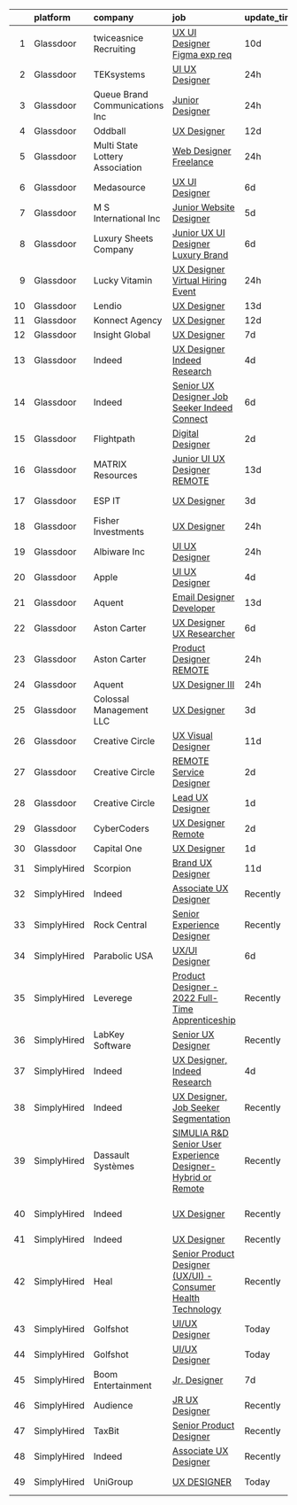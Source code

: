 

|    | platform    | company                         | job                                                                                                                                                                                                                                                                                                                                                                                                                                                                                                                                                                                                                                                                                                                                                                                                                                                                                                                                                                                                                                                                                                                                                                                                                                                                                                                                                                                                         | update_time   | location                       |
|---:|:------------|:--------------------------------|:------------------------------------------------------------------------------------------------------------------------------------------------------------------------------------------------------------------------------------------------------------------------------------------------------------------------------------------------------------------------------------------------------------------------------------------------------------------------------------------------------------------------------------------------------------------------------------------------------------------------------------------------------------------------------------------------------------------------------------------------------------------------------------------------------------------------------------------------------------------------------------------------------------------------------------------------------------------------------------------------------------------------------------------------------------------------------------------------------------------------------------------------------------------------------------------------------------------------------------------------------------------------------------------------------------------------------------------------------------------------------------------------------------|:--------------|:-------------------------------|
|  1 | Glassdoor   | twiceasnice Recruiting          | [UX UI Designer  Figma exp req ](https://www.glassdoor.com/partner/jobListing.htm?pos=126&ao=1110586&s=58&guid=00000182c9837b93848169d02ee3aa8c&src=GD_JOB_AD&t=SR&vt=w&ea=1&cs=1_4f7d3b4a&cb=1661238213922&jobListingId=1008068818809&cpc=334ABAF5D42DC775&jrtk=3-0-1gb4o6uuig4d4801-1gb4o6uv420b6000-cef142315f590e05--6NYlbfkN0AIiLXtwtv0BDns9BiY4ItblantFozdL6jLmLxNvS8mvobmNrnUvGB6FN7aqZoRML8DyGxjZBHxp-YoO7689R5S7sIL8j9JYX9W_Wfc1Gpuxn7nq2hOvJe9n-frA-rub1_WfzzCfG9ew5k6_n4AGP6iTzEaZvEbkYzv5B_6g37YE8OsNGpSwvDntpzqSxmUxvXlUsTg-9xhsnWFNzrFZHl7Y-uu12vrKYEp34Eaan1P6_rZ21eWMF1PMN-kpAmP_taSbH3S3ApVl1RU41rEaM-KMivG8TbBHtBeTPp7B_CB2w5D9Ai6RmDnwO_W2NHre1aJXEiQiMmKsY2uoZRLPmawKd-tPrF9xbe6ZWt5DTvmWV1hDPSlEzt05wqR-0tbV9R7WNUNEvpo7jDOBDtgEBsDXP5mXoprdhBIggVaHIYEsiRj5_wn1LsiT-bsUQqPIvUoKBsZeMCQbzmQSNOCHSTFiyvA1FYogCyOSl86m4iD4NjukGkkFVRAwPx6vmZUYvYzEurwoDiuqQ%3D%3D)                                                                                                                                                                                                                                                                                                                                                                                                                                                                                                                       | 10d           | New York, NY                   |
|  2 | Glassdoor   | TEKsystems                      | [UI UX Designer](https://www.glassdoor.com/partner/jobListing.htm?pos=121&ao=1110586&s=58&guid=00000182c9837b93848169d02ee3aa8c&src=GD_JOB_AD&t=SR&vt=w&cs=1_b0d481c2&cb=1661238213922&jobListingId=1008087405059&cpc=B101C867B3EF2D75&jrtk=3-0-1gb4o6uuig4d4801-1gb4o6uv420b6000-6c93a2342349f71a--6NYlbfkN0AuKz8EBO1xHDEL7V2YF9xF3dC_I9B9i-Zw2Jh8clPMK3KTieKealHQySFBD4L6FvPlQBe1ByPjKBBmjeg9mvFm71QJqDrqqsEKDZZ-rfOGrKlKNoQRBmjhA5SLsivPamZabsJ3CUnMqCG-6FR7gfqde33e0d1A7Wi8uUApAFNtle3mJo4fGvenuwhxBFaPiy4MZdchkMrfyG86Ah0RKr4ArOrl-uvglHuJAm2i0T4-g4iUCOiahhu02gBpVOqYefGAuUQzAvGmLGjTzPbCDHQfBtk3ryhGJLgVjHXiqV0AJBMmGwDLSjHqKQUxVEn3udyRN12j1g4xoTuWzkDggxej-LpayKzVRTzPRN9cJaOqAbpJ16xnkD4BjYROR7URt2Pd4qjhr9PVZXfLGmQyram1J2VgdHlzECR-tXmuTOM1lhMrSQE3bToS4rP9Dw0980ADtWCZc_-BiuRGuOkKJaPlO3KMhSXZLtzvnDPzs1AshWoEMX43mxY1qigJwFgPr99NAglWYEUP-Twn4C8jc8NcRnXMcjwWQaPPTPlXGEqAPiuH27azKW796VY9fdBk4pXmIykjlmjfTnmWRnaWESHMN40JKI_GeBQ0kF75vsS7RLmSPF9f8-EkTcG2c9Kwc4-4EhzhBkKGq-YYp6Tigy-fugLrQA27OMzcJWvexkBadKZdRF29zEqwVxAW9c42SfClM4XtIcYuTZ0foFyz9WXZ8XpIDACeRGGVz1yuxK0vSqFkCK-t-gxXUwZED6x7p1wjMJTinGqegb0YNO6AvCuhv-SjnKc73FTIAS33_JHxb4izwJhxJFukuHOfb98cqGxjf5EGOoRwYW4V9xmcesWz2epzxXOSzU6xlSUpAoDiKWQ9BcEtdv6py_MP1i4Kt1pQB1XhVyY67QrK6Z3euHZfsBMLPyV5OtUwVYdSdi1Q8BwCWuaqa6iz)                                                                                                        | 24h           | Knoxville, TN                  |
|  3 | Glassdoor   | Queue Brand Communications Inc  | [Junior Designer](https://www.glassdoor.com/partner/jobListing.htm?pos=107&ao=1110586&s=58&guid=00000182c9837b93848169d02ee3aa8c&src=GD_JOB_AD&t=SR&vt=w&ea=1&cs=1_ad86b8c8&cb=1661238213920&jobListingId=1008085805538&cpc=44CD5376B8534B8F&jrtk=3-0-1gb4o6uuig4d4801-1gb4o6uv420b6000-67ac1d03eb912890--6NYlbfkN0DLWr0FuvwmpNY589ecXM0wpB-l41nBtAe9mv-PvJGiqVoeB48sRuu9MbDLtxU1qQip8rEB7tFYaCOqFGO25S3gAMFjOb9fLtFM1pemwqDDHPhIxOinFwbTrVuDYkfpdgNqqUDgFqsMOBtfCELcTRWyHVhCXYoSwT9n6M0xgRM2da0Qcer4g2n-5zwA1lJkqKQ9u0xA0xCKvKyLfhfC8sc-ac9t8mmQkNCZ7wDE0P4xWK80fgkVlPxxVPEKg5Qrsev7gZrjbMBNlPoY8UXeWDIp-6DQ_eGF9lFaxeDIyIWSpBCkC9QIELwlHEXxqRkcAphHe7gkuNfkyMYrjtUoCFO2xkZya1hEiZo7FaTTuNJnjKIQO-KVoPnghYRxnF0hf5ovFJXLl6smXfIDchpNzId72G25B389pFIsVSYBZ1rUAdG9_hfbXYoyqWSGxN5msogXOQbezMEbu0gx6F76mgz0RHtc_8o2NY8LPucgwzrHM9HUSN9R1ie7ol2pcqK3Pic%3D)                                                                                                                                                                                                                                                                                                                                                                                                                                                                                                                                                    | 24h           | Chicago, IL                    |
|  4 | Glassdoor   | Oddball                         | [UX Designer](https://www.glassdoor.com/partner/jobListing.htm?pos=104&ao=1110586&s=58&guid=00000182c9837b93848169d02ee3aa8c&src=GD_JOB_AD&t=SR&vt=w&ea=1&cs=1_07824964&cb=1661238213920&jobListingId=1008065550748&cpc=AF02A54CD0F60729&jrtk=3-0-1gb4o6uuig4d4801-1gb4o6uv420b6000-13a53b514d376306--6NYlbfkN0DziAWqLD5XV9TlwCv7ToMcEMGvo4Y0raIGKY7Wg0KrL3iGx5yGQHVpqcwrH9QCqcIn6oJl25_MGg_osxpx4uNaq9xXD3FGBjmBsJ9oWYNFeW9KjNwwlEIO1ycXpO1bypm5bsoa8-TPq5q4RC-KmjUN-AvNciVI0QPCmdJBQznJb3H82UpKN-dvarcR4msHSuBrfMLI5hGcQn-1PyM-H5i21Udfwy6L_tThkX5RZ_IaZ8VYBkuMgr8iTcdp8FnpyY24kJXtXM1xbRg90DSmm4v4hUPY-1JZ1sqiyzGSDi5c7pa4AKNRNv_5L6el9lfRp92atfM-SXdwpGdZnNFUNaIsj1YllMwgrxkiUjHgdQjsxKEmu-C5msgoi9p5CI1i4Pp-vAOTrkIoD8wmVMZyjLwnirlTgZO9N3NqCAzmMsjbQ22ds4rBXBCZPuU59d9zrFq_5WNDigOv5VJtfWFGDQi_p3DHxVkjyms4b6zV5F9NHe1ZJWQK2LcjU2K2vk3p4X4%3D)                                                                                                                                                                                                                                                                                                                                                                                                                                                                                                                                                        | 12d           | Remote                         |
|  5 | Glassdoor   | Multi State Lottery Association | [Web Designer  Freelance ](https://www.glassdoor.com/partner/jobListing.htm?pos=105&ao=1110586&s=58&guid=00000182c9837b93848169d02ee3aa8c&src=GD_JOB_AD&t=SR&vt=w&ea=1&cs=1_a73ff742&cb=1661238213920&jobListingId=1008086199830&cpc=42BEC95245890617&jrtk=3-0-1gb4o6uuig4d4801-1gb4o6uv420b6000-b3389534c958821e--6NYlbfkN0CPEiJEzZq4I_K6S6Q9VC1QMfIsI0INZ1UYi7vjgDL48SUvOQou6hjm3q454dAM-M-vzccNmuKobiwfeMiyvU0aHOBppJLoex6r_CPGSb5Q8B_ag_X-EefPV1qXe7zOO_YzZQdPAQmrGSQIyao12eZzSplvlXDw8w-DIwIgqnYpYCOGEqjs8J-dk-uFbQW0cna22r3mtFDOQVyskZHWiwGc0chjhTrImSlh3neAFYGx9z_GTP0iUp4e9mSBblHfXnrjsMmuFuByF_5flgEXBXHZkEiLRYUPK3HnaxiMSqnj3Ur_VFTnynTNgwU4Lu3KQPjM24dYiNArG8eZXW1ph1JOjeI63xZrLpl6zyQTBmKBeusKR8SkuJyfUrXPDE4vzZ38QI0p5ZWblRArdketKcxe7zLeBszKwCyf45w9RjSbILenB4yyods1Y0qCcJ0Ka4VBtkadq7PYqU0a5m8Njhub7r4R-1wNGvRUUJa4hvBTpaNrodaxOEnjJRNGJ2x00uA%3D)                                                                                                                                                                                                                                                                                                                                                                                                                                                                                                                                           | 24h           | Remote                         |
|  6 | Glassdoor   | Medasource                      | [UX UI Designer](https://www.glassdoor.com/partner/jobListing.htm?pos=118&ao=1110586&s=58&guid=00000182c9837b93848169d02ee3aa8c&src=GD_JOB_AD&t=SR&vt=w&ea=1&cs=1_96d5b994&cb=1661238213921&jobListingId=1008074169689&cpc=5E31031E1AFF45A7&jrtk=3-0-1gb4o6uuig4d4801-1gb4o6uv420b6000-421cb7d4c642c9c8--6NYlbfkN0BhNN3PPgKPbTMZB0Y0J5JTZS3FnMM-ugqbblX4_m-srDJielPNCs_lvQXXEB0CV7NWUgxl5z2t1UIAyCfbjHajsk3oBeuKbPqaf-DtcU4Yj_TKaAt-nJPShDbzxcZ_Hqra1Z5Gt5pYm8uipMHOku06LFgWvZPad8QEgiRWeKiBRorQGUvtnXVfS2LTXhMkTFcG0OqYPuWLjFfTrs5C2WKQMH0uETHBxoR8CjYVSCCr5-aqjg964OtpY_JEDLGx-QN-bR52RlaQVNRU1Iy7BqgnoIstdRuLh4PxckPxz4Q-F4A4-phlzIHYVMcNAEDovOfgR5J8RtGIa3-YkDaB6DW3Q-8ocCsSCbDXM0Ny855vBHfd8ps8Cgli2zK3zVpbA0pBToR5gM1wqZ7YJshW5STphVmcV6QhWAHDx0Vq1JGM5-GAz9MmHaDkv7uerwusAQFCPlfqjeNt3eF09v1VBXtwe9WSqLVy9wFE9gDZE5-nPfgPw8BNRXjVErMKwiK4NFs%3D)                                                                                                                                                                                                                                                                                                                                                                                                                                                                                                                                                     | 6d            | Deerfield, IL                  |
|  7 | Glassdoor   | M S International  Inc          | [Junior Website Designer](https://www.glassdoor.com/partner/jobListing.htm?pos=103&ao=1110586&s=58&guid=00000182c9837b93848169d02ee3aa8c&src=GD_JOB_AD&t=SR&vt=w&ea=1&cs=1_b7516c7c&cb=1661238213919&jobListingId=1008076344614&cpc=5F655C736EBE388B&jrtk=3-0-1gb4o6uuig4d4801-1gb4o6uv420b6000-0cdeb1e93820ea3b--6NYlbfkN0Agvv2PNrG4fo17wRjtZaDfm_r31jTH_nsFWftIhApXGNfkzB-0xlDOpFGDjaoTkELdz_ocnpU_q83d42tEL11bC-gek6fd3ZtJ1kVJ1gN-Wyk_ASHSN6tAnID4dCZIduiFVsbuazI75ZKxA_RqFjheHRtjhndEITHL8htmG7CP8UA7h5XoFVRa-1Ix9T4YiSXDluIIfyBBpJXwnIIR9FjICe8AQYzw4luYTstcfdbu7zL-ptczqo_1Ue_3kz9vdrVQg4JDpQP8AofVtywgJrI5wdtY671j51bbZP8slzJT4mxnK2ADcDTVEWTB01RgQtutB39lkKQGrHb-QU2EBIo-SItL_LUVK9S7iOyY2_yWzLXRwMiCUEvOxFysrlh2TCA1TgeJjdIvOfGUJX4fRI_7OZLfiRtrwYnIK97B27doDgZ21meiaYDKwd_o_fwTxorcnfunuEiEMTXgwA6xHlWeMOUPM1lEkfRS0Jx6nh_uCqSQDauMObPBrsMDQHZVBFAf0KzIJd16GA%3D%3D)                                                                                                                                                                                                                                                                                                                                                                                                                                                                                                                              | 5d            | Atlanta, GA                    |
|  8 | Glassdoor   | Luxury Sheets Company           | [Junior UX UI Designer   Luxury Brand](https://www.glassdoor.com/partner/jobListing.htm?pos=113&ao=1110586&s=58&guid=00000182c9837b93848169d02ee3aa8c&src=GD_JOB_AD&t=SR&vt=w&ea=1&cs=1_d8be3835&cb=1661238213921&jobListingId=1008073834409&cpc=149B3D5996025BBA&jrtk=3-0-1gb4o6uuig4d4801-1gb4o6uv420b6000-7255d45d9ae31c4e--6NYlbfkN0Br7LtEJ0DFlkoiDlUMZAOpIyS8LeaymB875v0QIbCYGW-5913O_i6MmyiujM7eVxmufN6tZLrSMix7XAxYWWByzdx-IQqZWIlyabYj6Zqs9Neb9SKzuzDG5K2fcVNlifcn8N6l2oX06OWSr4fT-YnFYIssD9-PnOJ_YVgGEeQvrFq2h6TzJ9WWOW2vsduq_BLSDkV2V33p_9-Y_U_ScXcRKs4EoKEaQ6pcDsDjC9qu4dDq77Eypuo4UHQEisMsgd-lR7xZVOYm4R8G13O3_mHZG7GMJTfNH3FlGt63t3PiNokv48ConY7qJeaEj4ejZnuMW68nzEyzF5BnS4u7lbQTIvGOcKMj-q7aisAtTqxTIlviHEr8y7Uj7k-xNTg81p-WDmLInJ1PyZjt4vfuoXFitgwRXtL-zL1sQI6MFzSPK_d5l4Ot_-NjPVoERS9Ruqc2vDwG0v1-YVVMykflf5y6sODc8DKYPS8p0i4VByA3d9bCm-pm7v_q8RSRlSDDgUB1wKfM50Td4o5odXlF_xF2)                                                                                                                                                                                                                                                                                                                                                                                                                                                                                                             | 6d            | Mount Holly, NJ                |
|  9 | Glassdoor   | Lucky Vitamin                   | [UX Designer Virtual Hiring Event](https://www.glassdoor.com/partner/jobListing.htm?pos=111&ao=1110586&s=58&guid=00000182c9837b93848169d02ee3aa8c&src=GD_JOB_AD&t=SR&vt=w&cs=1_cd22ca4f&cb=1661238213920&jobListingId=1008085817017&cpc=149B3D5996025BBA&jrtk=3-0-1gb4o6uuig4d4801-1gb4o6uv420b6000-5e6fd224338d21d8--6NYlbfkN0Btxs39KmTzjw_u_hUXcyTcLpNeUj18C2Nw5A7DCW0FWFwa25KnV6CXXXSQTipW5HVjrypEtq89TieSDAeNIRQJyrIl4LRBESn_5S3y5sTlmKZ0GG1iBMxkkufh-J3pAc3YCEJ1G0Hv40P5i-WWuStKFU6HMpgIlLJ-PZ3QBi6Icy6bdulT2rhu416M_5wrxzVlgEun2JmiM7xciyKQ6grpqu-lz2QZDS4hB6dqIlzEwyNr8oF7mApH2KlgVUwZbk9xd4rf78DGigurvdJumGgVIfR4TvL7S9WWpz9MXFq1L-racjYtZpWI_FuwHhAi9fcGViibPn-dvDh_7QpV1d-jIfwPcokX3nZCnOpzfG1ffqyqeogQeuMWVrY2Hx4WWVWUhQ79fhW62Zmz_tPItZTlk2Mpc3s4z5xj6Am8nfUGv4qfMSG_qFt4pdap0zCN0ZnsaNX641CQHXVM4uR3rVhggw8WTt9jucwWuBOhbNVAu9voZtgnDBddrB1OOPELqdTkXCvMoG0_y2AbGOr70-AXR9RESbeUo72JI7jKH1jSr3UVDYY2BlzcsvrMB-JL89DbPyD7kF-vwypVXM9mBGNDVsDwSKGDZhZZhEU-CFaQR2_sVTg2LuCPzZYHV66yQS3fSbn2Og38RiSR38wgQvgsaQ35Zuj2llxm2TOZCSq-Wx1QzmPrZQOotTmhFksS8NlOF66nCNiCruVZiy5Fc34ZPR01xZjULXcB9bGj9SUt6w%3D%3D)                                                                                                                                                                                                                                                                                          | 24h           | Conshohocken, PA               |
| 10 | Glassdoor   | Lendio                          | [UX Designer](https://www.glassdoor.com/partner/jobListing.htm?pos=101&ao=1110586&s=58&guid=00000182c9837b93848169d02ee3aa8c&src=GD_JOB_AD&t=SR&vt=w&ea=1&cs=1_04ee4eef&cb=1661238213919&jobListingId=1008063542925&cpc=B05B6D422C45E27E&jrtk=3-0-1gb4o6uuig4d4801-1gb4o6uv420b6000-a6cf33f0da7aa4ab--6NYlbfkN0DeDTa8A5XXaP3hF5RUeGNUidlMB_lbQpEViSkLjPD18H4tnerHt4majvAAfyJrokhbXvatFXVw-Z_JJ4Q9pLj-hnrVK8uKuSnv5vvZvQV8dgHtf_LwYcQ66ho1cgvat75PWBUsuNN3nGAYgPZI1m-hlPHpuHTMp3a7gX3bplL-O_1icY7v_BGwJEDAFnLsDEjH7XkHK55utigFf1L1aBz3iUxv0i1SXBvosvJ-YNY4fTpYeoyQQuMcbVw2gS1_5SC8lNcDS4QKePy78Ce5YmhGvZEYdX9xL1pjdxSlyxGuBpE24hfrmvUS_99DApQHOztDqEoZOZE74HiluhSnmeWW_F_M40Xj5_lcgNUuFpIyLq4SMFqQq1DdgftGUd4yXEeHtjF8IBnXUHPuuTnkwyLmPnKcwkYTufH1b659Y5F6BSI1mDrHqq8lhSv_kQ9vQOJoG2kSp8yNHKlHUasYsU8i3u6IwVVqPBw6hYB2OUr_iRd88Y34bwx8LwzFZn1uVv2xgqf_4hp5NK7l9KZo44FdLV9VF0FyNMRKcXQ1ZfteXKLCL8OW-gvUaNnYe4PCAzkLRoVzNYW5lbnH9vU7GvwfMttAzUu-pbhEN41NZEMQDQ%3D%3D)                                                                                                                                                                                                                                                                                                                                                                                                                                          | 13d           | Lehi, UT                       |
| 11 | Glassdoor   | Konnect Agency                  | [UX Designer](https://www.glassdoor.com/partner/jobListing.htm?pos=106&ao=1110586&s=58&guid=00000182c9837b93848169d02ee3aa8c&src=GD_JOB_AD&t=SR&vt=w&ea=1&cs=1_f3867bc8&cb=1661238213920&jobListingId=1008064930082&cpc=E521981D00147CE2&jrtk=3-0-1gb4o6uuig4d4801-1gb4o6uv420b6000-dc02b4f70544bdc2--6NYlbfkN0A-7AasZqH9Qn1Anb5-SGr1cEoKuvdHr_Nh2LwbaEhTGDPwrk31wGzsRusojOHg9Xx7Dh2ZCr8VFGXvIHx5-2sqcFB44Ik97kPjnXtKWEpUpISqjB2sbArCsAsID1ta0fnFl44hx67TjN5R8bTK05EN0qPl108XJpMmlJteIS_zm6elyNbTp4x9v-WeEONkQ2Ew2h--CXti8SD7u0MUX0HYdZNL5CJa3o0_r59zi5ipKhj9gb4CY80939SZ0s1B3PnIUkp4VCCCDXy1o6rxmtdCP70b--Ro-7FbTHtC0GqTqG_5BM5cb63TM6VkRMCINLtXHw5w3wud_wIE6P5UilYHn8XdIT1lsov7ZugX3gGWwVwdKK6c_RNN-5RK1WRPNKutrpvxmd-ijZEAENp0szE6fjC1Yo08r8erEqAtXHm5YywJ8lm0iXrBQVUps3RBFZF4XyxgtUhn5pVapFF3kbw0J0jpu8tLMbwMvwAm76ukfCgcWLl330Es)                                                                                                                                                                                                                                                                                                                                                                                                                                                                                                                                                                      | 12d           | Remote                         |
| 12 | Glassdoor   | Insight Global                  | [UX Designer](https://www.glassdoor.com/partner/jobListing.htm?pos=124&ao=1110586&s=58&guid=00000182c9837b93848169d02ee3aa8c&src=GD_JOB_AD&t=SR&vt=w&ea=1&cs=1_1ac8b045&cb=1661238213922&jobListingId=1008071900463&cpc=334ABAF5D42DC775&jrtk=3-0-1gb4o6uuig4d4801-1gb4o6uv420b6000-0acf532522283112--6NYlbfkN0BKkHZu3wF05EeDimN_p6sYpKCMArvwa95YdH7UpkaBCobj99dZAfyuabIV-dEThHV-qfOUH0BDh06ZcBAp_9BHR8GPV76LqD_PsUbbhhyTt_PRdZWwL7ZjSC2CJT_ypPG8D2u7BECsx-SITkhy0j1tYiZVrlUuIOkIJxVKrdSv9ydN2LOr2ntEnHm5qIpVSSmSqtAo1STugwL_py4ZdgqlcswpV4aHwSPFZhsqkfz2q1iUS7ubzeIlpcRuwXBJdHTeTeyf9zKqmaP52YAS70b5tTKx4h3D9vAg5r3Y1hlBpKdeqh-taVguLwK08DjiOcJxUrx8tpX6sC77movHRaZN5ZROyLOgxTtj4KxcvPWrTHiTGkp8a87ypRPoMQMZ42LuzcoQpEH24Y11tvjT9sBUeuPHabAC8pD1sLyhVBSSRHULVm8kJ7FZHxv3XiIZLUaWJij0Vnkso2Qa4SscY7O_b1qUHYOIxzh6bz8-qQdTvnrNbfuxsf_m)                                                                                                                                                                                                                                                                                                                                                                                                                                                                                                                                                                      | 7d            | Remote                         |
| 13 | Glassdoor   | Indeed                          | [UX Designer  Indeed Research](https://www.glassdoor.com/partner/jobListing.htm?pos=114&ao=1110586&s=58&guid=00000182c9837b93848169d02ee3aa8c&src=GD_JOB_AD&t=SR&vt=w&cs=1_23a0dbb3&cb=1661238213921&jobListingId=1008078754341&cpc=451933188B21919D&jrtk=3-0-1gb4o6uuig4d4801-1gb4o6uv420b6000-2a776de684425237--6NYlbfkN0CiRNM7CVr8YueLFKlzwbFWI0o7IjV438l4sVrvKZ0flpURU_mqoI8EbsK64YRr3OARUP61HXq6eys-ieXLtTWy6DBB30BovC6o0GnhGKIC-Wfz6n3m92Fx5H-YRlg4VvsGdWEmPK_XbxXrHQCg44P179EJ9YuAufltyXJrJS7PS2EJpJuG_7T6jKoDJkYFEE53-2kkR3lwNWWMx851QrEtrV9YoM9Oc1z78LUg74QNhMHG4pW5VibCuhwg1o4KTDjyYcp0bMvFCDC9snmPDxKe2G4fKRFO5kQuJAzFB0KLNjPHNkMN6J9SiVYBbuB6LuBdJa5XMwbIn6r-9YB_T3gIwiEA_-erh9rS6BYFHuNP3dhy35UGaDZ3tTosENaXbpcII2IUankYMUSd2Dx0XkOgYa06cZUyVOpOHE5wZ7RF18Ud21Eu4C1uuG-Kyuf08WunpMPyfKtLqi-aA3RrtiPhM9K-rO-IyegOyNsQbPzLZ1pK4lbipCEU8HCtPr_kh-B86fbOh4mVaY0BS-MHYLc3duB0C7jIAtPIQl5ZMxPBHg%3D%3D)                                                                                                                                                                                                                                                                                                                                                                                                                                                                                              | 4d            | New York, NY                   |
| 14 | Glassdoor   | Indeed                          | [Senior UX Designer  Job Seeker  Indeed Connect](https://www.glassdoor.com/partner/jobListing.htm?pos=115&ao=1110586&s=58&guid=00000182c9837b93848169d02ee3aa8c&src=GD_JOB_AD&t=SR&vt=w&cs=1_e3c40693&cb=1661238213921&jobListingId=1008074303249&cpc=451933188B21919D&jrtk=3-0-1gb4o6uuig4d4801-1gb4o6uv420b6000-549c5b38f6e4a0e3--6NYlbfkN0CiRNM7CVr8YueLFKlzwbFWI0o7IjV438l4sVrvKZ0flpURU_mqoI8EbsK64YRr3ODcEx1klXdpM9JKlRoHs3fkXqD83nRTBeXgPKXX3UD2f-ZkgywxfN3FJmop45_JI7GpmpttUXw7uicfbHeA0v1uYUaXm8cNYRrJBAcvJjDBPHbp499l5r-THnUPxhpKh2SrvYrLUlYd9NFoJ31_ocaBsorjEqlYVv5p9RJAnIM8sqi6uEdZrttz2PGRp5B8_Brz_TgC4Docd4tqY0yoBbC9y4PdjP83YIjJZt8K8oaNmv2_nJxqew5IoBGEZB4N1uU6LhN9jY3z_jBVKjm-uDbJ8-cnMsjPkIkQ_Ew2QiT-SG0PC0NgibTmKzFOcSz6MUU61HidhuAgsch3GL-GXGabVR18EWzjTDg_ccdeB4bPt5_lUrEHlFtt1TufyyYfVKN7RcR8gUAbPK44uDrttzbLOo350Y8Uis444j9LVxYg9gy8S-IluqpLmIEEiRdctKOHaqzwtfRbLoblkw31H5Kf)                                                                                                                                                                                                                                                                                                                                                                                                                                                                                                        | 6d            | San Francisco, CA              |
| 15 | Glassdoor   | Flightpath                      | [Digital Designer](https://www.glassdoor.com/partner/jobListing.htm?pos=116&ao=1110586&s=58&guid=00000182c9837b93848169d02ee3aa8c&src=GD_JOB_AD&t=SR&vt=w&ea=1&cs=1_a6773c17&cb=1661238213921&jobListingId=1008082568908&cpc=32EE424DE2B657EB&jrtk=3-0-1gb4o6uuig4d4801-1gb4o6uv420b6000-1f8389f2929af185--6NYlbfkN0Bi-g4OEguhQEx4pjzkmulzkFDPdVMQm6g82nLRMcVRUF5sKbzF-Q1eE4Z5WM9ZwvGpb59FpFoEhUcL65Sry_KbYiUmQbvaT4p3yBZMnhgiVYu-AHPO1mN51dyzuNMDgp3uVdx97BMWUVsGLDHZ33fNRHiq4UnkRbwgvUSX0K-2zhzBGHAPDq-UrXPzJUjgNZdGyPP_2C7BE-ezDcEgotVQQCUl0excq1Oy5_9tFeu0Oq1DS7yB-BsC95Ln0el45aE6XVpvSji5ZXDhonPRv_kxbpjzfWPFYKVu1FRPxDSe1omDr5cweJ13QIhbKaP9VFLuEbTsbstXIDZcKBLIgXzVl6QiDwETR5bBs7pFQuKYBnaYGNVMw0TbxxYTgnyQej4hhAra5gZgC9lh-U6jI1AdWp2nDlKidPfQj8S0AgDpUkY4bQ-UJwFLETDervoF5ffL-bsP_jbpI74wQV7OAWqQSNJRSALijO7Rj92lJy_IiM91LQlO1BDz-NgBKE5PX_w%3D)                                                                                                                                                                                                                                                                                                                                                                                                                                                                                                                                                   | 2d            | New York, NY                   |
| 16 | Glassdoor   | MATRIX Resources                | [Junior UI   UX Designer   REMOTE](https://www.glassdoor.com/partner/jobListing.htm?pos=119&ao=1110586&s=58&guid=00000182c9837b93848169d02ee3aa8c&src=GD_JOB_AD&t=SR&vt=w&ea=1&cs=1_28a82372&cb=1661238213921&jobListingId=1008063613141&cpc=A65DF3A704A48F9B&jrtk=3-0-1gb4o6uuig4d4801-1gb4o6uv420b6000-93ed54646864d401--6NYlbfkN0De5ppvndiyxA0pMSLQzOe_j9Mra0KF_8EhxTxOKXtZIfhM20E97mGJ28x3XA14Fw347YOZu9H1TW3cLCgiKdU9XDBC-yui81Ij8BUAH8nl8ee4EJiqTqxlFfbk3D2KluRYfYu0o-hUQvrSDoDGqUIsSNBqgrVpxZuBg9O-U62m1upbkFW5Gvtms5Qmw2VkYvP6_pgJn0pI-0n5pmdnrEFjxsP-wxZofDq38LG1dlUFoWjtyeUsXw-6TZLV0Tgj0rC6Nzkzi44rS2iVmMgIJMgU8IxHSGiiby2LC2wzic7qzRsfqZvGC4YiEmPc0K1yDlYUkfDGlOwmMRtx-riuHs-dgEBRgWihTanmu8V27zIpvZmJ2knn-KlOUeBPVM2aKOc_U48Y3ZcSlgQV8yhVoT7FOoQJu_j6HKMHVKYTesSzIm_qYJ8CZ7W4vr0OMVr9VFyVAU51znjJXIk90DKWrlNvUGh_HWM3DmOODIl9CA1V7ktPaClQC3YfjBdPDfXOOjM6TwcQLn9lFMnqpJRWlCHXORw9ZZxzno-GEcSfiVGxjA%3D%3D)                                                                                                                                                                                                                                                                                                                                                                                                                                                                                     | 13d           | Naperville, IL                 |
| 17 | Glassdoor   | ESP IT                          | [UX Designer](https://www.glassdoor.com/partner/jobListing.htm?pos=110&ao=1110586&s=58&guid=00000182c9837b93848169d02ee3aa8c&src=GD_JOB_AD&t=SR&vt=w&ea=1&cs=1_50606284&cb=1661238213920&jobListingId=1008081262230&cpc=59DF70BB7E75A6DF&jrtk=3-0-1gb4o6uuig4d4801-1gb4o6uv420b6000-9cf2ea9a75d6bb2f--6NYlbfkN0AARxRr_EUdOibJ9cfro25N2qhWWm4uJ3jiBN2q8G7T5P8WVrHsRMoMTnRJiJWyiSriQRAYh7PE9gdFKythGOfjMdQQnh6aUGg2N2g-GJAVnuN65LwaLZBFC5tmrXSmRcTbgWZs4QGlbBivpmV7wCLE51bmZqjZfBJhlNS5r7EGlmgEsFYGVMBOV76obYsvEMYKa9lu2iRyQHA_LGs-MBoJX7QFPcfp2HSfR79YK2_WgTnazgz0vhnmkGaiY6huro8YP0INqQ8lOrgHaLx9wBXIGutCwlN8k6CAXkxReC5mVr-ZlfYfX6R_ast2wlVhjZjmDkTKfI9prt53I9oXCy6BrgOmBxhJivlekGDvEbXY-pYewShGNUxWZEUyzDCIg93rE_kB4oa7QFByP0cEzQUcj8oeyh8xuNJVb89YU47Ns-f4TEdTmqhQf3dn5PRyWAu3CToVEOso2RISxIHLgRslUi4pk1wAmq838N_8BtSEHHZK53ZPeq58_0Nf1ZGVO5Uu-vkXFK71K32tZ5bMUKyl)                                                                                                                                                                                                                                                                                                                                                                                                                                                                                                                                      | 3d            | Bloomington, MN                |
| 18 | Glassdoor   | Fisher Investments              | [UX Designer](https://www.glassdoor.com/partner/jobListing.htm?pos=108&ao=1110586&s=58&guid=00000182c9837b93848169d02ee3aa8c&src=GD_JOB_AD&t=SR&vt=w&cs=1_cad27459&cb=1661238213920&jobListingId=1008085926020&cpc=42BEC95245890617&jrtk=3-0-1gb4o6uuig4d4801-1gb4o6uv420b6000-c526150765e9ce18--6NYlbfkN0Bl3v-xNSUlX6M4P4y9QgmujL-lOT3HgqySKLBFYL1_9cuj82YyVgUSV6vzZlcSa8ZxgMFLeF8qiHRP0Lm1silxvZ7H50dKRwnaZXkTvjF7iw2n76Q0oP2ax2omfQwOVmjThLO3s_x_UrWnBzhLhOhhtuYgHessuvlbGaxPlEixIej5hBRA5nIFKE4LCQLNb5a54KSu1tarfa57sSPvIapKdUCWp0quJnTUjoW1kd1oO13oMLRB4opzCI2zOt5JQ40lS0a_-xyvtseSVXQAqygnRjb2tqLPiB0oKc7m5wkLO_ce5bXMQJvPTCLs5kjYH55pdzwCGiFBClZ4EW2y8aivXb_rsULkUF6vwuF8pScouwyU-2KY8NywjmhX1Ws3bi9hzrcnKmKc_X3YS97oTr9HUhnhcJYxJc5U-TZtTd0XcU5IFTn61tGQ)                                                                                                                                                                                                                                                                                                                                                                                                                                                                                                                                                                                                                                           | 24h           | Plano, TX                      |
| 19 | Glassdoor   | Albiware Inc                    | [UI UX Designer](https://www.glassdoor.com/partner/jobListing.htm?pos=102&ao=1110586&s=58&guid=00000182c9837b93848169d02ee3aa8c&src=GD_JOB_AD&t=SR&vt=w&cs=1_30fa3f9d&cb=1661238213919&jobListingId=1008086579650&cpc=235F38378B0CF412&jrtk=3-0-1gb4o6uuig4d4801-1gb4o6uv420b6000-44bf87ff63fcc9ed--6NYlbfkN0BkWXEwWerbz0m9LFgKEi4DX24AYVGCew29QunQe5ICtpIbctQlXZCXQrz4G_y1rUixQpEWrkTzHIcHUwRzGhzDoT7A0TP6wrcy_GB0ATFriFPtyICIBqpTZXzVDjSdFhu83TplhTzXzGs-jhdMV3EgRTqh36Fo-SR_jD3l__LqXLEVViqCT3Idbf2bmmps4IQnq8jTlYuPKhs71cm2WWli5AybvbpPmFeGgcDRMD7ZQk-_h10gk2DTyI7a4hdd6_sZFbo6V1fdexmaWADxIU4tk6B4TFzvnhNrNN_bVTHA1QxX3SNxyGH5aY7QRBUk4Z82qzivlVLG4hC5m-27DuCVLtFp6hA0syjtXNey3APTjilVYT9uGGYQvec3W8ZCnvlvpi6dVijvV4XuMB_Qt9vTfoikgm1ieRP4Nc-05wthuIALDzjt_Ono_MkV3LBp4EttO0oxmMm41iSV1EnN1gcQXgdHM14nzq_Fn6oqBuKZcjtMN3w57i2oqSNUdvKeWVUynBd1PAIdfNrI6RUt829u4penpgYj103uT4a9CsH1MLinEMPVrEytCPhd9x8N72dh8Ds2rY_rYw%3D%3D)                                                                                                                                                                                                                                                                                                                                                                                                                                                                            | 24h           | Downers Grove, IL              |
| 20 | Glassdoor   | Apple                           | [UI   UX Designer](https://www.glassdoor.com/partner/jobListing.htm?pos=117&ao=1110586&s=58&guid=00000182c9837b93848169d02ee3aa8c&src=GD_JOB_AD&t=SR&vt=w&cs=1_a7242d34&cb=1661238213921&jobListingId=1008078787075&cpc=AC285F3A3ECA6BB0&jrtk=3-0-1gb4o6uuig4d4801-1gb4o6uv420b6000-42f118951879b051--6NYlbfkN0BvKrLyj5gPmtZO9T8euul8TCxuuKNOtzRJOomxnwSEodTz2Bc-sPZl5OJ9R4TJsNeHYhrugG-GuHqQxA4XymeaX0vxwiBRkm0nXG2bzwJoLtia4j8rRJVPi5PAfL4q5QnXiGzPugzDTOlh_oDEI-Sl30BP6H-JT1iOqJwU3vO6YGXVVufgy8DelDmef9TN0KvBrdAbcIWHQg7cdGrHmknx3t8DhS16QndjI-7twYpUV2fzwgdi8ohICVp6B4L0y9gzP7xrseGYEh2ATzv5sETk82wEsq4TF-_gWc7MjCZaiEzNGRlgzN8vXjPNNFf9D5-N3kv8n0hSDlssLs8lGPEVesGx_9Ww3YeMtnwgaWDADW20NmkZDDTzYe65Z6O-8N8SXP2ShTrv4BJyrJQ4fpNGsKJm-fTKVYhFzZ9m7jAgw2UJW4UI9mC56_Ju76YOMNnO2pkXiTG5BDrwTJvuAzdRE5Ln7ryueNY_nF4mG0UxDWDrCnKbZ6InK-M76A3qxwbZBKa5LD2CT4UGrA_l9r-COVb1CbPwG9desKdGpIYCs7Bltz6ls-ZFAeGzi2klW2S2wIQrU-L9HD0Inh6vw5z4HB7eR1u4p0OecGRuD6Ql-M9kLB6A0Kl6QeAgxk_wRYH1CGCZ0LrEQLFPzzILAuGg6g82Ki2d3R4LbNt7M4lCy1IM4WunGJZq4QhlHiuMLabMyOMM4TBpl_GanwJ3wSYoizdnk3TcL8uZK3uFD3Wp9QOc_gmiZCfzMfNpNjtBiknrhZKvlL8krzzxjb86yfUekL_7nvFq_uQyeiu7A-yGPPnPi76z9tVcwj1VlsM8WoikQsxDqaSk0fU4t61XWV7LwKXIWy2Sqvb-M5CiIBhW37Fj3kpGUULB-v9HeV1BNZCD389h9_FThnw5xm_P4tVSBjUuGRLUd1YiUa5bBz6Z2xFpUTB-gnAZ)                                                                                                      | 4d            | Culver City, CA                |
| 21 | Glassdoor   | Aquent                          | [Email Designer   Developer](https://www.glassdoor.com/partner/jobListing.htm?pos=127&ao=1110586&s=58&guid=00000182c9837b93848169d02ee3aa8c&src=GD_JOB_AD&t=SR&vt=w&cs=1_c3d21f12&cb=1661238213922&jobListingId=1008063506203&cpc=FB7E4A1762AE5BEC&jrtk=3-0-1gb4o6uuig4d4801-1gb4o6uv420b6000-81f66ac0617ac308--6NYlbfkN0DMrcEu7yrtATojKJA7cEzGQ3FdRGWLh0CZQInL4ECGI9gD0Wolx9R2v-Aex0-GK07CFRXuAyVUqqDdWqgnAY3f8fv_frR8awgIXiu3YXjZJb5Frrci7jPiqg__1ogudDJ5yzLZW31j0btrCAm0bBUqxkfuA6zQI6q7AH0oojmb_GVrEC9XKK-xIIz9b2ARjOF2s57ji8rESRtR7jGdFlIsr1uMf_Hm0Doubla7Du5d3t8DntAyuEEwrbSVCbJO9Ud2nf-1R8IRkuW-PLrreGfTxF-JptuLSoC5gyO6zDZUOMDJshL0JEblQdRfqcznAYGTlDtVwqPQO1q9GtcGvH-A_K3z8aEeTgYQGwfBWRXe5mvMiLemkCU80DX2WjpJYwMtcdMhwDswaS7FhPfAxry4rhf6zfgI90wQzs3dQavjmO1ezEUL40hCenZ7P8o3qWSbhrBkFDd8ZA%3D%3D)                                                                                                                                                                                                                                                                                                                                                                                                                                                                                                                                                                                                | 13d           | McLean, VA                     |
| 22 | Glassdoor   | Aston Carter                    | [UX Designer   UX Researcher](https://www.glassdoor.com/partner/jobListing.htm?pos=130&ao=1110586&s=58&guid=00000182c9837b93848169d02ee3aa8c&src=GD_JOB_AD&t=SR&vt=w&ea=1&cs=1_eda84f58&cb=1661238213922&jobListingId=1008075188583&cpc=F41FEAB56D215062&jrtk=3-0-1gb4o6uuig4d4801-1gb4o6uv420b6000-cd1300f5aba6fcb1--6NYlbfkN0ChYVx_I3yfZ_JDY3EFoivtqvi_stwnZ_kRt8Dowt_l_d1ydueao4NEv8X4QANiVn_gRWtx91__PNDfmIkRIx-R96tGo_9SMxLV5pZ-3umaO2JaFZzT0ER4IagmN9WbYQyqLTi6YZMh4GbRQdoRFZmHNH-fcaMovnTiqIZUo9ZoAXLiwjPv_60KLJ5ZkaC4qMEUjn5ANoHIJeBx_8Cd-j8REpqcY6Rj2FgHDM7Z5crQJ0ogGyyPgn4-JRtvIrgmvG6K1MICuQFTeDWkxOa0CaDyUqnzAhr9ZHTrlk3kq_vW8KAT25NtgmkVzgrKyAZdhDrUfhZFToaj7qGzwlo_XfY-KVK1brlzkk-U1fvKKpwd2Lbo0929P2D_d4b47Do6JzHxPNu3FQYZjxkHsX_WZKwGvugNXrfJu9TmRE2qJzvUNGw0iSEIUK5K9aJXLUW-9z0cDS5v5p60sJPK-uqMdxaGfwZABh0JB0eukjW4HT6Z0Q-dAwBSGGcVmRjjC4Khf3e376BtqCHvZ0sht8l2zziuEmRiQ0lTZ33S0XvcHVtWzaNyjRTNBkRhCtbZLOP6DcSp_1DbQWvdNn1piayJG3-oYcah1f9wrfV_x7lgWCimrWMyugf267sWuv_54Q_NiXGSRwHJL1OaYEd8kp6CjCSeIyF7fAN_rvaGxVPIPvZ98WkogM19QLjDhzVPMC6XKTbNu9qVOuZK4gCvYVyZh1TkLFeAR7V0Umlohascwp6-rbzmFDbIK57gJgnbRV21Gv0hr4qG5vHg97SuM9YRIiHNYm5LgGrkN3dGbyqr3bwNSukoN2JorqL9KDzWoeJc41sR0fQYZ71cZwPdGLlguj4TSB_HGcKgKZWq-Q2Fc7lCZPVEVykqHdgaPOVLGSzKL-gEKo0iWzVwcsE6QU-BZ0jsf6rM7UI4vHHkGCvXbNadF-sup4Yj57Iqry-JfBB9RWEoTE-7bVOkUA%3D%3D)                                                          | 6d            | New York, NY                   |
| 23 | Glassdoor   | Aston Carter                    | [Product Designer   REMOTE](https://www.glassdoor.com/partner/jobListing.htm?pos=128&ao=1110586&s=58&guid=00000182c9837b93848169d02ee3aa8c&src=GD_JOB_AD&t=SR&vt=w&ea=1&cs=1_42314bf8&cb=1661238213922&jobListingId=1008086900875&cpc=C4A69CCDBB3B9599&jrtk=3-0-1gb4o6uuig4d4801-1gb4o6uv420b6000-720c7bd6235d45eb--6NYlbfkN0ChYVx_I3yfZ_JDY3EFoivtqvi_stwnZ_kRt8Dowt_l_d1ydueao4NEv8X4QANiVn-M3TO5M0Dr8QZ_ZdTwpHgSVdXIJs0cziKBT8ySgK1Zz7ijLDCuQ1q13RTFjtwLeVOmSAiqN94WjF5t2x_hN70j0qhz60JWY7_Hd15KaQcGyYKG4lJL-JzNZgAYd2eBIBS4IUXxojRI4s4njkZs9IxMEIBYurx49eHtaNVvq2T5_Vo7B6qGmZg-138yj1d-8HywvLeKnfDAUUS9xnQJq0-9nSWgIHcwbMpd8t7GZ6bjMnBgGz0xqzjK7xGuXMfPKzl82S_da638Umk5AEM4d_N1mM83LI7SDtxMljtVnX5_puMo3JsTOqbTVNLjeDO1vx7GmElPBaZ1Nc1IGf6OyON0-QO4ufGV5nlx8dmQ-TUVA0t8jlhxQQpG6u-tCztKCo8aTiYc4eBkT4SSJanUifYA_sy9k9t4ch6h7tB1eFY-AhfMBu2mJR1ln5sdVdDgzuyhYdYGj5vWhGisj65ghJLqiZZxpeUo2MkHY2ftr-oAQfYz_7RcmphSwhl91zxhO6nvmRqYD8KqkrIZEbmK_mjOvaWXXbqjrhHJu-sJI0IevjELanXKIFnCnCw5dhcUvDzVmc5P1G8aVLtNfMyxSWqCSltI7TC7Cvxa1ewZe72ropmepX1rp4LZlvrkmZm4EGM9QJNLWgNuh80tW3g4zdydVBlvb78pZivs4R2mvQfgHUkPuksKzuNZ4pNJMm9QO6z6_U99t0isCkHfK5WZg9nrBCS2-ZW6c6GmyCBVopb59AA6daxQ55uymeg5qpm1beiHedg8yU3QqiufCueCOErAu49QMP5Flipp1kGRDmV8tSMc1vmC2DNKt-7x9p1MoCQBBuDvYMesPpyyZkZ3n4O3Jjt75Cbjg2v2QuOZOsR61fi8nLRSa6n-TDvcU6SiJMq-nyzdOgQeCA%3D%3D)                                                            | 24h           | Burbank, CA                    |
| 24 | Glassdoor   | Aquent                          | [UX Designer III](https://www.glassdoor.com/partner/jobListing.htm?pos=125&ao=1110586&s=58&guid=00000182c9837b93848169d02ee3aa8c&src=GD_JOB_AD&t=SR&vt=w&cs=1_6f9700b0&cb=1661238213922&jobListingId=1008086772705&cpc=C4A69CCDBB3B9599&jrtk=3-0-1gb4o6uuig4d4801-1gb4o6uv420b6000-397bb4531e5a4b8c--6NYlbfkN0DMrcEu7yrtATojKJA7cEzGQ3FdRGWLh0CZQInL4ECGI9gD0Wolx9R2EDT7B77c2cTAJy3a5-FW57GNIS6yCDzjeXRTweJRxJAesTtJzsdpFPcVOCMONDzmYoYwNKGgJwBWnXY-ASb-vytYcAAXoJbVk4MFZRLyPeBd2Abu6FUK_clZ2Rxs8_5ciCiUjn76BM32yQkl4DRL0UKaDK_8ogZaFK7ZH8ctH5qOAtb0q_85StZNzeWMwDQ9QWr5UGx3o7rxYOa-chB-9h2s--HLOMtz78fJrOqqMb_Y2VaC1dCzKmzZHgczRgGglEaUkrZkKZ0cMRdHMyd2LbQShnXya9RPNJzNrCrU0vt-6j004byauoe9qWf-nVXj-zwTAceS2Kd8I3-lZrlpM7_bQ1HjigooTYqshQO7OCGItzXi5uJT0tsmKLiXsX8LyyrdjVX2bR0S8Dqyf-F3kc4SvVesJQB8_sZYHJMf86A%3D)                                                                                                                                                                                                                                                                                                                                                                                                                                                                                                                                                                                         | 24h           | Remote                         |
| 25 | Glassdoor   | Colossal Management LLC         | [UX Designer](https://www.glassdoor.com/partner/jobListing.htm?pos=112&ao=1110586&s=58&guid=00000182c9837b93848169d02ee3aa8c&src=GD_JOB_AD&t=SR&vt=w&ea=1&cs=1_6ab81ded&cb=1661238213921&jobListingId=1008081321595&cpc=E773D000C9BC26FA&jrtk=3-0-1gb4o6uuig4d4801-1gb4o6uv420b6000-cb51440c7517e059--6NYlbfkN0AKhpMcw-AtS_l19oGeRcD8LuH0iue7setV6BRkFRTpH2XXbPaKpEZO9H8uT8RmmUwMJHqZIdBt8juLHVvcQ6qUEatC-njsqh6QLIL1hGeGYMMfxIrZOJr-VvXXUsHcCiHBwOxANn9gHFiv5fX3lOU6YUlYQiwqwF6StIzwX-tSPl4ShMM0myCjQyQdoxVTPHaqoPCfp7KtCabllyYZ2MMCJT2zZ2YhXUa-GTkJzoOHoBD2q5ImsjKiH3E7iwl-LjfrxpIkLOizASba-FCVWWN2SfaOnCihiidHgoAkTFhZmPCryLIss9bW3ITVvZxvz2yv7r7EkV6S7W-Rj5bVfTjSSKRrnxjoDb3EkBfUduarNmsOKLP6Wryy2XBFnfdBUtagBvn636hFnWZCguqMTKqsqSvKI7Brnsy9jgir-NFjcZ1YFJdN_ipDnN91NsWjFICSDHCmjPYsGFmxQK-njLDwSIRcCUoub5kBbamTOmY4nM3g-tVzQa52)                                                                                                                                                                                                                                                                                                                                                                                                                                                                                                                                                                      | 3d            | Scottsdale, AZ                 |
| 26 | Glassdoor   | Creative Circle                 | [UX Visual Designer](https://www.glassdoor.com/partner/jobListing.htm?pos=123&ao=1110586&s=58&guid=00000182c9837b93848169d02ee3aa8c&src=GD_JOB_AD&t=SR&vt=w&cs=1_d9abaccc&cb=1661238213922&jobListingId=1008066739076&cpc=9DC6E4D8324653EE&jrtk=3-0-1gb4o6uuig4d4801-1gb4o6uv420b6000-bd5eb99d377b8cd8--6NYlbfkN0BPwlZa85gbT4Q3XYQoU_uQn0Qmw9zd_9UNfmcwtqAVud1yvyq1Z4UAlx1bxhDUi3IKC4T2nsx5Ibmr0PyPmZCo-NMGRfn5O9HxxTRdsG56DaJ5ZpASEl986WIxWpPvZqKnmdDPgBZwJBHny_CrlF3OFWuN1MgQ1x1hHVZ4sLE6YoavpIFx0dceP93SGSztHglMEEt-JMHHWJ0B0Hxy_JTF0ORwdG4BnT5appNx7YedjoFEzfWVTdV7_wvO-m0yJv-pJhuyX-_4PaqiPoOCIZOwY-tfGTa34m8YqxCFvPmhW5XqeieghNm62wxutE-cVGrXd-T9A33Mw7NgtFFDnZRERGsGVnGsuxxuWXSiIW4t6kks9MFK-5sx8OpDa0b10jTkMUO5KIm87VXI3zH4ePTvylA0r0T5vPdxgVF8XSG3NUKw0myXp6cmNf4aQJM2Jjf_CtxQjkMQmkma-y-i00ebpkur5fB7mECdIJC8yZZyqUOTHCLMtp-dZKvePV9rCtqVWavr5ZfI6w%3D%3D)                                                                                                                                                                                                                                                                                                                                                                                                                                                                                                                                        | 11d           | Mountain View, CA              |
| 27 | Glassdoor   | Creative Circle                 | [REMOTE Service Designer](https://www.glassdoor.com/partner/jobListing.htm?pos=122&ao=1110586&s=58&guid=00000182c9837b93848169d02ee3aa8c&src=GD_JOB_AD&t=SR&vt=w&cs=1_0b8f13b0&cb=1661238213922&jobListingId=1008082446296&cpc=75B6770C194DCF89&jrtk=3-0-1gb4o6uuig4d4801-1gb4o6uv420b6000-d81d06b30f213df7--6NYlbfkN0BPwlZa85gbT4Q3XYQoU_uQn0Qmw9zd_9UNfmcwtqAVud1yvyq1Z4UAlx1bxhDUi3KTDzblmWLNauLQsp3vT2be3dWPJEoZ44dTB7-JmiUJhozK3dJ9rQnpPABOAAGM8Yxhrl0UXynegLxxOK6wXdWC7Dca07kMkXLELVOWhFV7NdP4GepVwfyJhkQ0B45pjL4q2l_lNae4EzeGE7DzgLYjEd47xI1enSJz1W0q_1oTuC7Ar6b_vUeM7fh8u5WWLOZ03vvUiNHEm_dpDM34gzov2ETwNITFXKO8OiY3-1Mqpo_EBIweDd4IIdU77nrSn876lXdJNR5ANUd0SQ_aK-fQuqpFZHWR1LA0I7VrXhd0uP6mY9Zf2lQ806Esdzau2G6xzqNGB7BGbVpmx11La_FpVjToaxpOFBYzWq8I0APcqlpzn09OJKYMFKoaMgrXxraosPGbm8A9wwKODtK2zF_DNMMuWcJ8p-h9eD6krvySkhcr1Q9jVFBgd5WM6hqaKAoqaHpOh-UkHA%3D%3D)                                                                                                                                                                                                                                                                                                                                                                                                                                                                                                                                   | 2d            | Saint Louis, MO                |
| 28 | Glassdoor   | Creative Circle                 | [Lead UX Designer](https://www.glassdoor.com/partner/jobListing.htm?pos=120&ao=1110586&s=58&guid=00000182c9837b93848169d02ee3aa8c&src=GD_JOB_AD&t=SR&vt=w&cs=1_2d2ffb51&cb=1661238213921&jobListingId=1008083090492&cpc=07D58528F3898F33&jrtk=3-0-1gb4o6uuig4d4801-1gb4o6uv420b6000-8533f2522e5e0dd8--6NYlbfkN0BPwlZa85gbT4Q3XYQoU_uQn0Qmw9zd_9UNfmcwtqAVud1yvyq1Z4UAlx1bxhDUi3KJ-8e3gJCPKYBGDmLR7qX6eFUuIS1TdlY_CgLQ9vnlhKVpBYhVjK32wzMMIgQO0XbePpJRQ5tt9fiuXnWXGtuLqEsj-Nvx-Dj9MQSOfsV3Q769bDLsfvFGzmPC6Njo32nq6EsguVpKtDaZb3Yk9QUTdRZBRZa9tSg1BenSEsh96v__IXVu92IoiLY98pMHeNJjfbV4PCG0dJHnlf1qKjE-ksdkP0WI3FQTAKdL_4xZecLZk-tbGgQ6bmZQCcDn6ePU9GOFe_RridymHcL5q-yPY2WryA0jL4IsA8Tggc2VLWMBJ6ztjyR-d_TLD1wxnbPYBS1Xw823MhDN-cMzuiG5meFY35SqZ5gJPUw_xajEppNAphXK9h5TKjd3FWFJqQlMH0T-B6mVxW2OQYhGNbYvR0t09cFTqXZWNbZUGb8cnn_eLgjjuyugYpO9L2MrMa3IAU5-8dV74A%3D%3D)                                                                                                                                                                                                                                                                                                                                                                                                                                                                                                                                          | 1d            | Chicago, IL                    |
| 29 | Glassdoor   | CyberCoders                     | [UX Designer  Remote ](https://www.glassdoor.com/partner/jobListing.htm?pos=129&ao=1110586&s=58&guid=00000182c9837b93848169d02ee3aa8c&src=GD_JOB_AD&t=SR&vt=w&ea=1&cs=1_25daf2f9&cb=1661238213922&jobListingId=1008082966246&cpc=451933188B21919D&jrtk=3-0-1gb4o6uuig4d4801-1gb4o6uv420b6000-f2ff00db1c136b2f--6NYlbfkN0CpFJQzrgRR8WqXWK1qKKEqALWJw739KlKqr2H-MSI4eoBlI4EFrmor2FYZMP3muM0sDczIvLlqMHFIjyEiefWQRH1HyaNj5cHHaIQp0pnxpP7XLPHdHv0lePSRnHJ4emliIXcgPQXURNHblaGsGXf_Ip0GK4qRJlmA_yIY7BevbGZhkannrsEVs_JaNCysrln5oYTQQ2v4dv4B54h0EJxzGyRsA9TdZ9krGIUQ9Dqiumpv6ID7bf57Om-0kfmw0LjU0HIREqXiWb_D1Lb8ImFl73JxsOpkdEmiZ_qCWw0LyyYv7V701n8sl7blXBNE-dRieJZP6u3lfblIsYfzdPrx1S2IEt5edVRjLPhs1HDXrE5VUN9DkJ0eoSmxtkZEOCXHvm78bHaZmL2-WLzHZLmVOF_9xYrOs7pt6Io_aMmlDcYfhatg83MChjXRWWUpFS_bbmq5QyrmsmqNiz-gzkKh1rJUyGGoJ1AimRlbtZfB4cuyYMtIHfI8NbkBH1rjoWLIoIjAUFJ40B_EG2maYOR5v0OehYMbZeza-kfwvugOK3ORdIRq2O31HFMAU5RdqRJKrqQmjoYA7ZYIw0CPgboqljkkPFXASjLFjvIEXI4QyH4PhgaRRseLUjO8lqd2riA6H2b886AcPTWy9kH73QFJElst2zz1dAa-2ijOdP0rFVDiIPdjjPdllHgeW_BTssQSUJsp0ibHLTKPlXzY6isi1piZRg1roqun-SkRxFzxezz4BwwJJQL208gAEYQzzDLU5aNrtdrLCpD1fWEyPxJ6_Wz-M5sJuwpPPpwivCQG-ruRXPWBcrMhC-AvNGYstvyeXfRSvKfn3Ep_qTjaRD1vRWo1qRRHQ7fhnAO68tRXrQmnI6Czl9evqZZEeHx8Gb4jf8kvmc-X4w89poFTFeGujA6rCSsdc8CwkByjg0ExJYHnygyE4GfaM_vjieCb3C20dccsbL1lF9jMm2QuoMhTgbcyY7fRjtoAkM1M6Eh0sYcneLg-3zZ3xnTGAK-xfM82eJgtZqMzDw%3D%3D) | 2d            | Atlanta, GA                    |
| 30 | Glassdoor   | Capital One                     | [UX Designer](https://www.glassdoor.com/partner/jobListing.htm?pos=109&ao=1110586&s=58&guid=00000182c9837b93848169d02ee3aa8c&src=GD_JOB_AD&t=SR&vt=w&cs=1_3babff33&cb=1661238213920&jobListingId=1008084019495&cpc=1FDE87803EF93CD3&jrtk=3-0-1gb4o6uuig4d4801-1gb4o6uv420b6000-f29f8d6249bd5eab--6NYlbfkN0C3j_zLGvpMLCdiZ0WC46XqVTA1VMZzOzKXPhAXwYlrNb9EbKZEg8x0wzjxx-xvfPqtE982uwpXPhHOpcGUxMZ_F94T1xpZ2XjA5udMVD49XfO6dVSCA5CG5LCxWfmV6oJbws8ctB60Yd4okrcmrCmuGLfR9phmbaU7PtmpRzEDn9oJ6VBGUobZYd_1kXxohCxSUAlZPeo0YBTG4I9NUc_xvbN01DmbUctYgcXVJ89uL-UIcWIIZKanrmuZJ2-MjFI6j3AIm1GamHioX-NcG3BKh__sfcGOo9xJciuU7RHVSS1awp10YNQtTTRmeD2ertBb0_eLlXomlzBNAwtMafxboWHD0wH1ihKPwGh9eovgKLnDzetvPUhNbUSjdhVUO22QGtlEehPe3XprXdb5YGi5Csf92OWwZEAhN022AIb-K2V8aZReEDBu)                                                                                                                                                                                                                                                                                                                                                                                                                                                                                                                                                                                                                                           | 1d            | Plano, TX                      |
| 31 | SimplyHired | Scorpion                        | [Brand UX Designer](https://www.simplyhired.com/job/MpShSSbqQfDWbYFaCfBx-v75cgZ5DePQiku8Gx2VOrKzM0a6K0WRKA?q=ux+designer)                                                                                                                                                                                                                                                                                                                                                                                                                                                                                                                                                                                                                                                                                                                                                                                                                                                                                                                                                                                                                                                                                                                                                                                                                                                                                   | 11d           | Remote +1 location             |
| 32 | SimplyHired | Indeed                          | [Associate UX Designer](https://www.simplyhired.com/job/pW2VL-yr-73EwXFzzqPctN7Y_VEAytb3IOv_Ax2Rq27Uy4InUCgHqg?q=ux+designer)                                                                                                                                                                                                                                                                                                                                                                                                                                                                                                                                                                                                                                                                                                                                                                                                                                                                                                                                                                                                                                                                                                                                                                                                                                                                               | Recently      | United States                  |
| 33 | SimplyHired | Rock Central                    | [Senior Experience Designer](https://www.simplyhired.com/job/UsF5NXTI_IXYhcawUmw3kN32jP06WleBqauCl8-aleTJzozKLE6Thw?q=ux+designer)                                                                                                                                                                                                                                                                                                                                                                                                                                                                                                                                                                                                                                                                                                                                                                                                                                                                                                                                                                                                                                                                                                                                                                                                                                                                          | Recently      | Detroit, MI                    |
| 34 | SimplyHired | Parabolic USA                   | [UX/UI Designer](https://www.simplyhired.com/job/pEqdK1ZtpDmeq73yquGGKFwJJ-FYEH68WPNLsjvSTJsnXTawQOvCJw?q=ux+designer)                                                                                                                                                                                                                                                                                                                                                                                                                                                                                                                                                                                                                                                                                                                                                                                                                                                                                                                                                                                                                                                                                                                                                                                                                                                                                      | 6d            | Remote +1 location             |
| 35 | SimplyHired | Leverege                        | [Product Designer - 2022 Full-Time Apprenticeship](https://www.simplyhired.com/job/f2PnrkNkoKjnF_c7MsOM41LbDj7RDHIKkfuGC1pKOOPB0dNQ0HmV5w?q=ux+designer)                                                                                                                                                                                                                                                                                                                                                                                                                                                                                                                                                                                                                                                                                                                                                                                                                                                                                                                                                                                                                                                                                                                                                                                                                                                    | Recently      | Remote                         |
| 36 | SimplyHired | LabKey Software                 | [Senior UX Designer](https://www.simplyhired.com/job/1Sb1F07gkcoYvDkxozIfGgYSpFEbxhfg058UdQNPx4izlU_I9m6Wjw?q=ux+designer)                                                                                                                                                                                                                                                                                                                                                                                                                                                                                                                                                                                                                                                                                                                                                                                                                                                                                                                                                                                                                                                                                                                                                                                                                                                                                  | Recently      | Washington State               |
| 37 | SimplyHired | Indeed                          | [UX Designer, Indeed Research](https://www.simplyhired.com/job/HGBG7t37eaWsw_z_7159a5Vqji4TwLH3mVQy_sIJ3H1CqVQVuQqPgw?q=ux+designer)                                                                                                                                                                                                                                                                                                                                                                                                                                                                                                                                                                                                                                                                                                                                                                                                                                                                                                                                                                                                                                                                                                                                                                                                                                                                        | 4d            | San Francisco, CA +4 locations |
| 38 | SimplyHired | Indeed                          | [UX Designer, Job Seeker Segmentation](https://www.simplyhired.com/job/6R1fmhs6F4vTP9kBAT-hAxY-tL2ly3BAThtup4c_B4NZVz_638xJZA?q=ux+designer)                                                                                                                                                                                                                                                                                                                                                                                                                                                                                                                                                                                                                                                                                                                                                                                                                                                                                                                                                                                                                                                                                                                                                                                                                                                                | Recently      | Austin, TX +4 locations        |
| 39 | SimplyHired | Dassault Systèmes               | [SIMULIA R&D Senior User Experience Designer- Hybrid or Remote](https://www.simplyhired.com/job/KbPxIIBvr5yUZT46VkvaAvUqLDdTWEnCDl3G-4l1lgUX3Nmlf7feXA?q=ux+designer)                                                                                                                                                                                                                                                                                                                                                                                                                                                                                                                                                                                                                                                                                                                                                                                                                                                                                                                                                                                                                                                                                                                                                                                                                                       | Recently      | Johnston, RI                   |
| 40 | SimplyHired | Indeed                          | [UX Designer](https://www.simplyhired.com/job/URziMhrNTaKa1PLKfIfrhF-GuRmaj4gn2FhVHZfhBU3tWsV0R0J4dw?q=ux+designer)                                                                                                                                                                                                                                                                                                                                                                                                                                                                                                                                                                                                                                                                                                                                                                                                                                                                                                                                                                                                                                                                                                                                                                                                                                                                                         | Recently      | United States +4 locations     |
| 41 | SimplyHired | Indeed                          | [UX Designer](https://www.simplyhired.com/job/URziMhrNTaKa1PLKfIfrhF-GuRmaj4gn2FhVHZfhBU3tWsV0R0J4dw?q=ux+designer)                                                                                                                                                                                                                                                                                                                                                                                                                                                                                                                                                                                                                                                                                                                                                                                                                                                                                                                                                                                                                                                                                                                                                                                                                                                                                         | Recently      | United States                  |
| 42 | SimplyHired | Heal                            | [Senior Product Designer (UX/UI) - Consumer Health Technology](https://www.simplyhired.com/job/jV8vhDEtSKd6cMEVcXh7OXg4TaC09lx8gXsZGIhemDExicaP6c7CuA?q=ux+designer)                                                                                                                                                                                                                                                                                                                                                                                                                                                                                                                                                                                                                                                                                                                                                                                                                                                                                                                                                                                                                                                                                                                                                                                                                                        | Recently      | Atlanta, GA                    |
| 43 | SimplyHired | Golfshot                        | [UI/UX Designer](https://www.simplyhired.com/job/XPyK1hzP6-Kc7r2p9v0ND5iNetx23HRqiaEhOBT4IMhwMyrwCJ0ltA?q=ux+designer)                                                                                                                                                                                                                                                                                                                                                                                                                                                                                                                                                                                                                                                                                                                                                                                                                                                                                                                                                                                                                                                                                                                                                                                                                                                                                      | Today         | Phoenix, AZ                    |
| 44 | SimplyHired | Golfshot                        | [UI/UX Designer](https://www.simplyhired.com/job/XPyK1hzP6-Kc7r2p9v0ND5iNetx23HRqiaEhOBT4IMhwMyrwCJ0ltA?q=ux+designer)                                                                                                                                                                                                                                                                                                                                                                                                                                                                                                                                                                                                                                                                                                                                                                                                                                                                                                                                                                                                                                                                                                                                                                                                                                                                                      | Today         | Phoenix, AZ                    |
| 45 | SimplyHired | Boom Entertainment              | [Jr. Designer](https://www.simplyhired.com/job/d7AfOz_RCSXST8ADCrj79CGt3SLSaHJZcLBg5JKlNpRMXy7bUWIMwQ?q=ux+designer)                                                                                                                                                                                                                                                                                                                                                                                                                                                                                                                                                                                                                                                                                                                                                                                                                                                                                                                                                                                                                                                                                                                                                                                                                                                                                        | 7d            | Remote                         |
| 46 | SimplyHired | Audience                        | [JR UX Designer](https://www.simplyhired.com/job/uSScsrcTnIA8lJjfMFqGCXHJp_ebSXt9bJqmJSpcDDD9m7-NKwOw-w?q=ux+designer)                                                                                                                                                                                                                                                                                                                                                                                                                                                                                                                                                                                                                                                                                                                                                                                                                                                                                                                                                                                                                                                                                                                                                                                                                                                                                      | Recently      | Salt Lake City, UT             |
| 47 | SimplyHired | TaxBit                          | [Senior Product Designer](https://www.simplyhired.com/job/y2v93iAzIrxlC1HfAzWRLiJR_WxSvArVb398qkMjUiJ_xMBAUnyx-Q?q=ux+designer)                                                                                                                                                                                                                                                                                                                                                                                                                                                                                                                                                                                                                                                                                                                                                                                                                                                                                                                                                                                                                                                                                                                                                                                                                                                                             | Recently      | Salt Lake City, UT             |
| 48 | SimplyHired | Indeed                          | [Associate UX Designer](https://www.simplyhired.com/job/pW2VL-yr-73EwXFzzqPctN7Y_VEAytb3IOv_Ax2Rq27Uy4InUCgHqg?q=ux+designer)                                                                                                                                                                                                                                                                                                                                                                                                                                                                                                                                                                                                                                                                                                                                                                                                                                                                                                                                                                                                                                                                                                                                                                                                                                                                               | Recently      | United States                  |
| 49 | SimplyHired | UniGroup                        | [UX DESIGNER](https://www.simplyhired.com/job/MvjSUE7XSDiELrc1ixoIT-Bc29haMOPZPCqVbfrH7LeGeGWZCyYWhw?q=ux+designer)                                                                                                                                                                                                                                                                                                                                                                                                                                                                                                                                                                                                                                                                                                                                                                                                                                                                                                                                                                                                                                                                                                                                                                                                                                                                                         | Today         | Remote +1 location             |